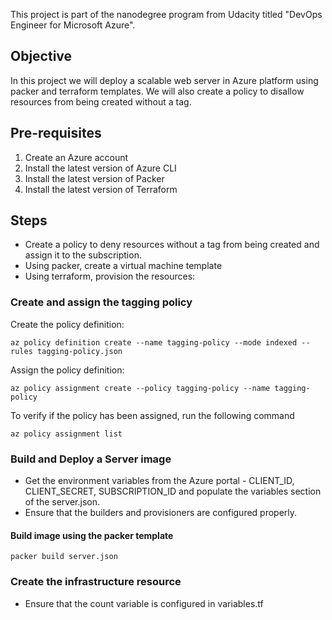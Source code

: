 This project is part of the nanodegree program from Udacity titled "DevOps Engineer for Microsoft Azure". 

## Objective 
In this project we will deploy a scalable web server in Azure platform using packer and terraform templates. We will also create a policy to disallow resources from being created without a tag.


## Pre-requisites
1. Create an Azure account
2. Install the latest version of Azure CLI
3. Install the latest version of Packer
4. Install the latest version of Terraform

## Steps
- Create a policy to deny resources without a tag from being created and assign it to the subscription.
- Using packer, create a virtual machine template
- Using terraform, provision the resources:

### Create and assign the tagging policy

Create the policy definition:
```
az policy definition create --name tagging-policy --mode indexed --rules tagging-policy.json
```
Assign the policy definition:
```
az policy assignment create --policy tagging-policy --name tagging-policy
```

To verify if the policy has been assigned, run the following command
```
az policy assignment list
```

### Build and Deploy a Server image
- Get the environment variables from the Azure portal - CLIENT_ID, CLIENT_SECRET, SUBSCRIPTION_ID and populate the variables section of the server.json.
- Ensure that the builders and provisioners are configured properly.

#### Build image using the packer template
```
packer build server.json
```

### Create the infrastructure resource
- Ensure that the count variable is configured in variables.tf



  
